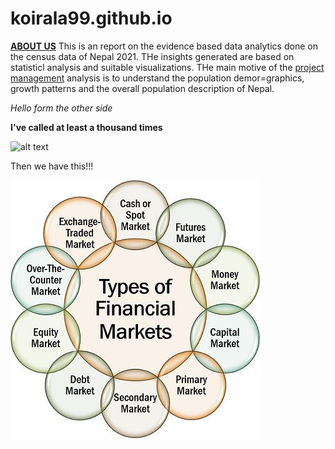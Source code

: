 # koirala99.github.io

[**ABOUT US**]([https://github.com/koirala99/koirala99.github.io/blob/main/about%20us](https://github.com/koirala99/koirala99.github.io/blob/main/about%20us.md))
This is an report on the evidence based data analytics done on the census data of Nepal 2021. THe insights generated are based on statisticl analysis and suitable visualizations. THe main motive of the [project management](https://www.toptal.com/project-managers/project-management-consultant/kanban-remote-teams) analysis is to understand the population demor=graphics, growth patterns and the overall population description of Nepal. 

*Hello form the other side*

**I've called at least a thousand times**

![alt text](https://assets.toptal.io/images?url=https%3A%2F%2Fbs-uploads.toptal.io%2Fblackfish-uploads%2Fpublic-files%2FUntitled-c1c5294701185de6bfc2ad3e915e4861.png)

Then we have this!!!

![alt text](https://github.com/koirala99/koirala99.github.io/blob/main/Types-of-Financial-Markets.jpg)


